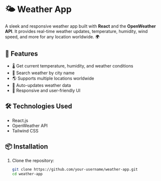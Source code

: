 # 🌤️ Weather App  

A sleek and responsive weather app built with **React** and the **OpenWeather API**. It provides real-time weather updates, temperature, humidity, wind speed, and more for any location worldwide. 🌍  

## 🚀 Features  

- 🌡️ Get current temperature, humidity, and weather conditions  
- 📍 Search weather by city name  
- 🌎 Supports multiple locations worldwide  
- 🔄 Auto-updates weather data  
- 🎨 Responsive and user-friendly UI  

## 🛠️ Technologies Used  

- React.js  
- OpenWeather API  
- Tailwind CSS

## 📦 Installation  

1. Clone the repository:  
   ```sh
   git clone https://github.com/your-username/weather-app.git
   cd weather-app
